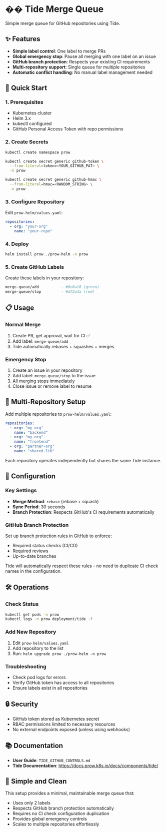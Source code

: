 # �� Tide Merge Queue

Simple merge queue for GitHub repositories using Tide.

## ✨ Features

- **Simple label control**: One label to merge PRs
- **Global emergency stop**: Pause all merging with one label on an issue
- **GitHub branch protection**: Respects your existing CI requirements
- **Multi-repository support**: Single queue for multiple repositories
- **Automatic conflict handling**: No manual label management needed

## 🚀 Quick Start

### 1. Prerequisites

- Kubernetes cluster
- Helm 3.x
- kubectl configured
- GitHub Personal Access Token with repo permissions

### 2. Create Secrets

```bash
kubectl create namespace prow

kubectl create secret generic github-token \
  --from-literal=token=<YOUR_GITHUB_PAT> \
  -n prow

kubectl create secret generic github-hmac \
  --from-literal=hmac=<RANDOM_STRING> \
  -n prow
```

### 3. Configure Repository

Edit `prow-helm/values.yaml`:
```yaml
repositories:
  - org: "your-org"
    name: "your-repo"
```

### 4. Deploy

```bash
helm install prow ./prow-helm -n prow
```

### 5. Create GitHub Labels

Create these labels in your repository:

```bash
merge-queue/add          - #0e8a16 (green)
merge-queue/stop         - #d73a4a (red)
```

## 📋 Usage

### Normal Merge
1. Create PR, get approval, wait for CI ✅
2. Add label: `merge-queue/add`
3. Tide automatically rebases + squashes + merges

### Emergency Stop
1. Create an issue in your repository
2. Add label: `merge-queue/stop` to the issue
3. All merging stops immediately
4. Close issue or remove label to resume

## 🏢 Multi-Repository Setup

Add multiple repositories to `prow-helm/values.yaml`:

```yaml
repositories:
  - org: "my-org"
    name: "backend"
  - org: "my-org"
    name: "frontend"
  - org: "partner-org"
    name: "shared-lib"
```

Each repository operates independently but shares the same Tide instance.

## 🔧 Configuration

### Key Settings

- **Merge Method**: `rebase` (rebase + squash)
- **Sync Period**: 30 seconds
- **Branch Protection**: Respects GitHub's CI requirements automatically

### GitHub Branch Protection

Set up branch protection rules in GitHub to enforce:
- Required status checks (CI/CD)
- Required reviews
- Up-to-date branches

Tide will automatically respect these rules - no need to duplicate CI check names in the configuration.

## 🛠️ Operations

### Check Status
```bash
kubectl get pods -n prow
kubectl logs -n prow deployment/tide -f
```

### Add New Repository
1. Edit `prow-helm/values.yaml`
2. Add repository to the list
3. Run: `helm upgrade prow ./prow-helm -n prow`

### Troubleshooting
- Check pod logs for errors
- Verify GitHub token has access to all repositories
- Ensure labels exist in all repositories

## 🔒 Security

- GitHub token stored as Kubernetes secret
- RBAC permissions limited to necessary resources
- No external endpoints exposed (unless using webhooks)

## 📚 Documentation

- **User Guide**: `TIDE_GITHUB_CONTROLS.md`
- **Tide Documentation**: https://docs.prow.k8s.io/docs/components/tide/

## 🎯 Simple and Clean

This setup provides a minimal, maintainable merge queue that:
- Uses only 2 labels
- Respects GitHub branch protection automatically  
- Requires no CI check configuration duplication
- Provides global emergency controls
- Scales to multiple repositories effortlessly
